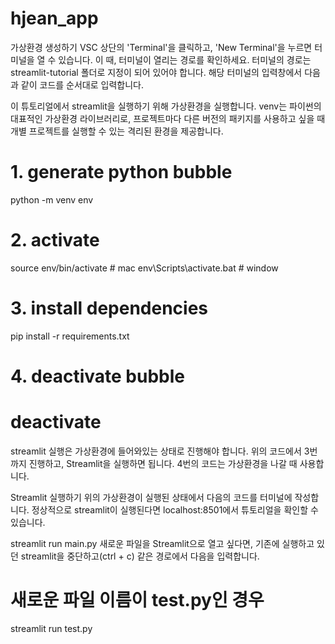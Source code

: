 # hjean_app
가상환경 생성하기
VSC 상단의 'Terminal'을 클릭하고, 'New Terminal'을 누르면 터미널을 열 수 있습니다. 이 때, 터미널이 열리는 경로를 확인하세요. 터미널의 경로는 streamlit-tutorial 폴더로 지정이 되어 있어야 합니다. 해당 터미널의 입력창에서 다음과 같이 코드를 순서대로 입력합니다.

이 튜토리얼에서 streamlit을 실행하기 위해 가상환경을 실행합니다. venv는 파이썬의 대표적인 가상환경 라이브러리로, 프로젝트마다 다른 버전의 패키지를 사용하고 싶을 때 개별 프로젝트를 실행할 수 있는 격리된 환경을 제공합니다.

# 1. generate python bubble
python -m venv env

# 2. activate
source env/bin/activate  # mac
env\Scripts\activate.bat  # window

# 3. install dependencies
pip install -r requirements.txt

# 4. deactivate bubble
# deactivate
streamlit 실행은 가상환경에 들어와있는 상태로 진행해야 합니다. 위의 코드에서 3번까지 진행하고, Streamlit을 실행하면 됩니다. 4번의 코드는 가상환경을 나갈 때 사용합니다.

Streamlit 실행하기
위의 가상환경이 실행된 상태에서 다음의 코드를 터미널에 작성합니다. 정상적으로 streamlit이 실행된다면 localhost:8501에서 튜토리얼을 확인할 수 있습니다.

streamlit run main.py
새로운 파일을 Streamlit으로 열고 싶다면, 기존에 실행하고 있던 streamlit을 중단하고(ctrl + c) 같은 경로에서 다음을 입력합니다.

# 새로운 파일 이름이 test.py인 경우
streamlit run test.py
